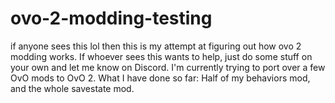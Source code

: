 # ovo-2-modding-testing

if anyone sees this lol then this is my attempt at figuring out how ovo 2 modding works. If whoever sees this wants to help, just do some stuff on your own and let me know on Discord. I'm currently trying to port over a few OvO mods to OvO 2. What I have done so far: Half of my behaviors mod, and the whole savestate mod.
